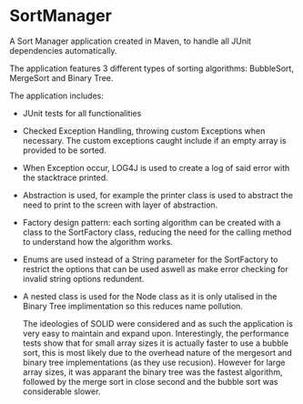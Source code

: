 # SortManager

A Sort Manager application created in Maven, to handle all JUnit dependencies automatically.

The application features 3 different types of sorting algorithms: BubbleSort, MergeSort and Binary Tree.

The application includes:
- JUnit tests for all functionalities

- Checked Exception Handling, throwing custom Exceptions when necessary. The custom exceptions caught include if an empty array is provided to be sorted.

- When Exception occur, LOG4J is used to create a log of said error with the stacktrace printed.

- Abstraction is used, for example the printer class is used to abstract the need to print to the screen
  with layer of abstraction.

- Factory design pattern: each sorting algorithm can be created with a class to the SortFactory class,
  reducing the need for the calling method to understand how the algorithm works.

- Enums are used instead of a String parameter for the SortFactory to restrict the options that can be used
  aswell as make error checking for invalid string options redundent.

- A nested class is used for the Node class as it is only utalised in the Binary Tree implimentation so this reduces
  name pollution. 
  
  The ideologies of SOLID were considered and as such the application is very easy to maintain and expand upon. Interestingly, the performance tests show that for small array sizes it is actually faster to use a bubble sort, this is most likely due to the overhead nature of the mergesort and binary tree implementations (as they use recusion). However for large array sizes, it was apparant the binary tree was the fastest algorithm, followed by the merge sort in close second and the bubble sort was considerable slower.
